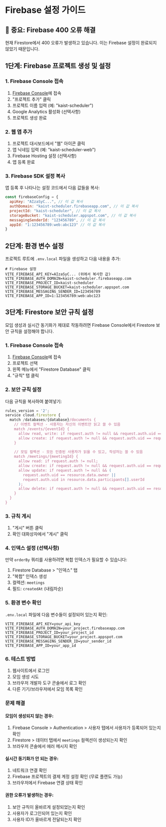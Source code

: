 # Firebase 설정 가이드

## 🚨 중요: Firebase 400 오류 해결

현재 Firestore에서 400 오류가 발생하고 있습니다. 이는 Firebase 설정이 완료되지 않았기 때문입니다.

## 1단계: Firebase 프로젝트 생성 및 설정

### 1. Firebase Console 접속
1. [Firebase Console](https://console.firebase.google.com/)에 접속
2. "프로젝트 추가" 클릭
3. 프로젝트 이름 입력 (예: "kaist-scheduler")
4. Google Analytics 활성화 (선택사항)
5. 프로젝트 생성 완료

### 2. 웹 앱 추가
1. 프로젝트 대시보드에서 "웹" 아이콘 클릭
2. 앱 닉네임 입력 (예: "kaist-scheduler-web")
3. Firebase Hosting 설정 (선택사항)
4. 앱 등록 완료

### 3. Firebase SDK 설정 복사
앱 등록 후 나타나는 설정 코드에서 다음 값들을 복사:
```javascript
const firebaseConfig = {
  apiKey: "AIzaSyC...", // 이 값 복사
  authDomain: "kaist-scheduler.firebaseapp.com", // 이 값 복사
  projectId: "kaist-scheduler", // 이 값 복사
  storageBucket: "kaist-scheduler.appspot.com", // 이 값 복사
  messagingSenderId: "123456789", // 이 값 복사
  appId: "1:123456789:web:abc123" // 이 값 복사
}
```

## 2단계: 환경 변수 설정

프로젝트 루트에 `.env.local` 파일을 생성하고 다음 내용을 추가:

```env
# Firebase 설정
VITE_FIREBASE_API_KEY=AIzaSyC... (위에서 복사한 값)
VITE_FIREBASE_AUTH_DOMAIN=kaist-scheduler.firebaseapp.com
VITE_FIREBASE_PROJECT_ID=kaist-scheduler
VITE_FIREBASE_STORAGE_BUCKET=kaist-scheduler.appspot.com
VITE_FIREBASE_MESSAGING_SENDER_ID=123456789
VITE_FIREBASE_APP_ID=1:123456789:web:abc123
```

## 3단계: Firestore 보안 규칙 설정

모임 생성과 실시간 동기화가 제대로 작동하려면 Firebase Console에서 Firestore 보안 규칙을 설정해야 합니다.

### 1. Firebase Console 접속
1. [Firebase Console](https://console.firebase.google.com/)에 접속
2. 프로젝트 선택
3. 왼쪽 메뉴에서 "Firestore Database" 클릭
4. "규칙" 탭 클릭

### 2. 보안 규칙 설정
다음 규칙을 복사하여 붙여넣기:

```javascript
rules_version = '2';
service cloud.firestore {
  match /databases/{database}/documents {
    // 이벤트 컬렉션 - 사용자는 자신의 이벤트만 읽고 쓸 수 있음
    match /events/{eventId} {
      allow read, write: if request.auth != null && request.auth.uid == resource.data.userId;
      allow create: if request.auth != null && request.auth.uid == request.resource.data.userId;
    }
    
    // 모임 컬렉션 - 모든 인증된 사용자가 읽을 수 있고, 작성자는 쓸 수 있음
    match /meetings/{meetingId} {
      allow read: if request.auth != null;
      allow create: if request.auth != null && request.auth.uid == request.resource.data.owner;
      allow update: if request.auth != null && (
        request.auth.uid == resource.data.owner ||
        request.auth.uid in resource.data.participants[].userId
      );
      allow delete: if request.auth != null && request.auth.uid == resource.data.owner;
    }
  }
}
```

### 3. 규칙 게시
1. "게시" 버튼 클릭
2. 확인 대화상자에서 "게시" 클릭

### 4. 인덱스 설정 (선택사항)
만약 `orderBy` 쿼리를 사용하려면 복합 인덱스가 필요할 수 있습니다:

1. Firestore Database > "인덱스" 탭
2. "복합" 인덱스 생성
3. 컬렉션: `meetings`
4. 필드: `createdAt` (내림차순)

### 5. 환경 변수 확인
`.env.local` 파일에 다음 변수들이 설정되어 있는지 확인:

```env
VITE_FIREBASE_API_KEY=your_api_key
VITE_FIREBASE_AUTH_DOMAIN=your_project.firebaseapp.com
VITE_FIREBASE_PROJECT_ID=your_project_id
VITE_FIREBASE_STORAGE_BUCKET=your_project.appspot.com
VITE_FIREBASE_MESSAGING_SENDER_ID=your_sender_id
VITE_FIREBASE_APP_ID=your_app_id
```

### 6. 테스트 방법
1. 웹사이트에서 로그인
2. 모임 생성 시도
3. 브라우저 개발자 도구 콘솔에서 로그 확인
4. 다른 기기/브라우저에서 모임 목록 확인

### 문제 해결

#### 모임이 생성되지 않는 경우:
1. Firebase Console > Authentication > 사용자 탭에서 사용자가 등록되어 있는지 확인
2. Firestore > 데이터 탭에서 `meetings` 컬렉션이 생성되는지 확인
3. 브라우저 콘솔에서 에러 메시지 확인

#### 실시간 동기화가 안 되는 경우:
1. 네트워크 연결 확인
2. Firebase 프로젝트의 결제 계정 설정 확인 (무료 플랜도 가능)
3. 브라우저에서 Firebase 연결 상태 확인

#### 권한 오류가 발생하는 경우:
1. 보안 규칙이 올바르게 설정되었는지 확인
2. 사용자가 로그인되어 있는지 확인
3. 사용자 ID가 올바르게 전달되는지 확인
